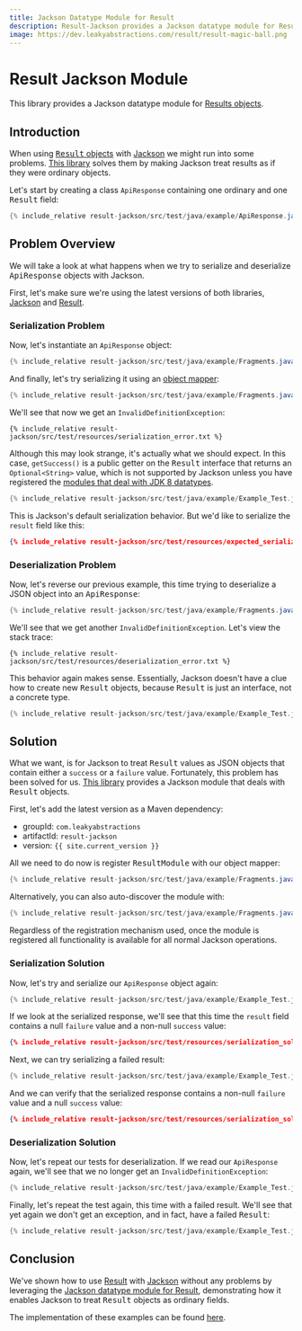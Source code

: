 ```yaml
---
title: Jackson Datatype Module for Result
description: Result-Jackson provides a Jackson datatype module for Result objects
image: https://dev.leakyabstractions.com/result/result-magic-ball.png
---
```


# Result Jackson Module

This library provides a Jackson datatype module for [Results objects][RESULT].


## Introduction

When using [<tt>Result</tt> objects][RESULT_REPO] with [Jackson][JACKSON_REPO] we might run into some problems.
[This library][RESULT_JACKSON_REPO] solves them by making Jackson treat results as if they were ordinary objects.

Let's start by creating a class `ApiResponse` containing one ordinary and one <tt>Result</tt> field:

```java
{% include_relative result-jackson/src/test/java/example/ApiResponse.java %}
```


## Problem Overview

We will take a look at what happens when we try to serialize and deserialize <tt>ApiResponse</tt> objects with Jackson.

First, let's make sure we're using the latest versions of both libraries, [Jackson][JACKSON_LATEST] and
[Result][RESULT_LATEST].


### Serialization Problem

Now, let's instantiate an `ApiResponse` object:

```java
{% include_relative result-jackson/src/test/java/example/Fragments.java fragment="instantiate" %}
```

And finally, let's try serializing it using an [object mapper][OBJECT_MAPPER]:

```java
{% include_relative result-jackson/src/test/java/example/Fragments.java fragment="serialize" %}
```

We'll see that now we get an `InvalidDefinitionException`:

```
{% include_relative result-jackson/src/test/resources/serialization_error.txt %}
```

Although this may look strange, it's actually what we should expect. In this case, `getSuccess()` is a public getter on
the <tt>Result</tt> interface that returns an `Optional<String>` value, which is not supported by Jackson unless you
have registered the [modules that deal with JDK 8 datatypes][JACKSON_JAVA8_REPO].

```java
{% include_relative result-jackson/src/test/java/example/Example_Test.java test="serialization_problem" %}
```

This is Jackson's default serialization behavior. But we'd like to serialize the `result` field like this:

```json
{% include_relative result-jackson/src/test/resources/expected_serialized_result.json %}
```


### Deserialization Problem

Now, let's reverse our previous example, this time trying to deserialize a JSON object into an <tt>ApiResponse</tt>:

```java
{% include_relative result-jackson/src/test/java/example/Fragments.java fragment="deserialize" %}
```

We'll see that we get another `InvalidDefinitionException`. Let's view the stack trace:

```
{% include_relative result-jackson/src/test/resources/deserialization_error.txt %}
```

This behavior again makes sense. Essentially, Jackson doesn't have a clue how to create new <tt>Result</tt> objects,
because <tt>Result</tt> is just an interface, not a concrete type.

```java
{% include_relative result-jackson/src/test/java/example/Example_Test.java test="deserialization_problem" %}
```


## Solution

What we want, is for Jackson to treat <tt>Result</tt> values as JSON objects that contain either a `success` or a
`failure` value. Fortunately, this problem has been solved for us. [This library][RESULT_JACKSON_REPO] provides a
Jackson module that deals with <tt>Result</tt> objects.

First, let's add the latest version as a Maven dependency:

- groupId: `com.leakyabstractions`
- artifactId: `result-jackson`
- version: `{{ site.current_version }}`

All we need to do now is register <tt>ResultModule</tt> with our object mapper:

```java
{% include_relative result-jackson/src/test/java/example/Fragments.java fragment="register_manually" %}
```

Alternatively, you can also auto-discover the module with:

```java
{% include_relative result-jackson/src/test/java/example/Fragments.java fragment="register_automatically" %}
```

Regardless of the registration mechanism used, once the module is registered all functionality is available for all
normal Jackson operations.


### Serialization Solution

Now, let's try and serialize our `ApiResponse` object again:

```java
{% include_relative result-jackson/src/test/java/example/Example_Test.java test="serialization_solution_successful_result" %}
```

If we look at the serialized response, we'll see that this time the `result` field contains a null `failure` value and
a non-null `success` value:

```json
{% include_relative result-jackson/src/test/resources/serialization_solution_successful_result.json %}
```

Next, we can try serializing a failed result:

```java
{% include_relative result-jackson/src/test/java/example/Example_Test.java test="serialization_solution_failed_result" %}
```

And we can verify that the serialized response contains a non-null `failure` value and a null `success` value:

```json
{% include_relative result-jackson/src/test/resources/serialization_solution_failed_result.json %}
```


### Deserialization Solution

Now, let's repeat our tests for deserialization. If we read our `ApiResponse` again, we'll see that we no longer get an
`InvalidDefinitionException`:

```java
{% include_relative result-jackson/src/test/java/example/Example_Test.java test="deserialization_solution_successful_result" %}
```

Finally, let's repeat the test again, this time with a failed result. We'll see that yet again we don't get an
exception, and in fact, have a failed <tt>Result</tt>:

```java
{% include_relative result-jackson/src/test/java/example/Example_Test.java test="deserialization_solution_failed_result" %}
```


## Conclusion

We've shown how to use [Result][RESULT] with [Jackson][JACKSON_REPO] without any problems by leveraging the
[Jackson datatype module for Result][RESULT_JACKSON_REPO], demonstrating how it enables Jackson to treat
<tt>Result</tt> objects as ordinary fields.

The implementation of these examples can be found [here][RESULT_JACKSON_EXAMPLE].


[JACKSON_JAVA8_REPO]:           https://github.com/FasterXML/jackson-modules-java8
[JACKSON_LATEST]:               https://search.maven.org/artifact/com.fasterxml.jackson.core/jackson-core/
[JACKSON_REPO]:                 https://github.com/FasterXML/jackson
[OBJECT_MAPPER]:                https://www.baeldung.com/jackson-object-mapper-tutorial
[RESULT]:                       https://dev.leakyabstractions.com/result/
[RESULT_JACKSON_EXAMPLE]:       https://github.com/LeakyAbstractions/result-jackson/blob/main/result-jackson/src/test/java/example/Example_Test.java
[RESULT_JACKSON_REPO]:          https://github.com/LeakyAbstractions/result-jackson/
[RESULT_LATEST]:                https://search.maven.org/artifact/com.leakyabstractions/result/
[RESULT_REPO]:                  https://github.com/LeakyAbstractions/result/
